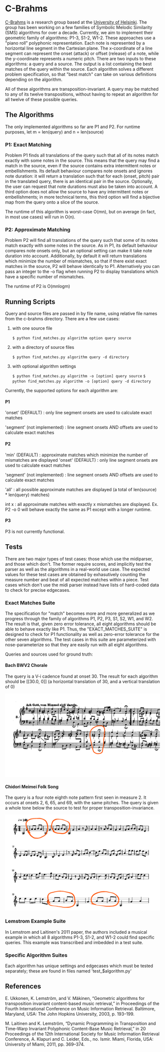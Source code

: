 # C-Brahms

[C-Brahms](https://www.cs.helsinki.fi/group/cbrahms/) is a research group based at the [University of Helsinki](https://www.helsinki.fi/en). The group has been working on a few families of Symbolic Melodic Similarity (SMS) algorithms for over a decade. Currently, we aim to implement their geometric family of algorithms: P1-3, S1-2, W1-2. These approaches use a "piano roll" polyphonic representation. Each note is represented by a horizontal line segment in the Cartesian plane. The x-coordinate of a line segment can represent the onset (attack) or offset (release) of a note, while the y-coordinate represents a numeric pitch. There are two inputs to these algorithms: a query and a source. The output is a list containing the best matches of the query within the source. Each algorithm solves a different problem specification, so that "best match" can take on various definitions depending on the algorithm. 

All of these algorithms are transposition-invariant. A query may be matched to any of its twelve transpositions, without having to repeat an algorithm for all twelve of these possible queries.

## The Algorithms

The only implemented algorithms so far are P1 and P2. For runtime purposes, let m = len(query) and n = len(source)

### P1: Exact Matching 
Problem P1 finds all translations of the query such that all of its notes match exactly with some notes in the source. This means that the query may find a match in the source, even if the source contains extra intermittent notes or embellishments. Its default behaviour compares note onsets and ignores note duration: it will return a translation such that for each (onset, pitch) pair in the translated query, there is an identical pair in the source.
Optionally, the user can request that note durations must also be taken into account. A third option does not allow the source to have any intermittent notes or embellishments; in more technical terms, this third option will find a bijective map from the query onto a slice of the source.

The runtime of this algorithm is worst-case O(mn), but on average (in fact, in most use cases) will run in O(n).

### P2: Approximate Matching 
Problem P2 will find all translations of the query such that some of its notes match exactly with some notes in the source. As in P1, its default behaviour compares note onsets only, but an optional setting can make it take note duration into account. Additionally, by default it will return translations which minimize the number of mismatches, so that if there exist exact matches in the source, P2 will behave identically to P1. Alternatively you can pass an integer to the -o flag when running P2 to display translations which have a specific number of mismatches.

The runtime of P2 is O(mnlogm)

## Running Scripts

Query and source files are passed in by file name, using relative file names from the c-brahms directory. There are a few use cases:

1) with one source file

    ```$ python find_matches.py algorithm option query source```

2) with a directory of source files

    ```$ python find_matches.py algorithm query -d directory```

3) with optional algorithm settings

    ```$ python find_matches.py algorithm -o [option] query source```
    ```$ python find_matches.py algorithm -o [option] query -d directory```

Currently, the supported options for each algorithm are:

#### P1
'onset' (DEFAULT) : only line segment onsets are used to calculate exact matches

'segment' (not implemented) : line segment onsets AND offsets are used to calculate exact matches

#### P2
'min' (DEFAULT) : approximate matches which minimize the number of mismatches are displayed
'onset' (DEFAULT) : only line segment onsets are used to calculate exact matches

'segment' (not implemented) : line segment onsets AND offsets are used to calculate exact matches

'all' : all possible approximate matches are displayed (a total of len(source) * len(query) matches)

int x : all approximate matches with exactly x mismatches are displayed. Ex. P2 -o 0 will behave exactly the same as P1 except with a longer runtime.

#### P3
P3 is not currently functional.


## Tests

There are two major types of test cases: those which use the midiparser, and those which don't. The former require scores, and implicitly test the parser as well as the algorithms in a real-world use case. The expected values for these test cases are obtained by exhasutively counting the measure number and beat of all expected matches within a piece. Test cases which don't use the midi parser instead have lists of hard-coded data to check for precise edgecases.

### Exact Matches Suite
The specification for "match" becomes more and more generalized as we progress through the family of algorithms P1, P2, P3, S1, S2, W1, and W2. The result is that, given zero error tolerance, all eight algorithms should be able to behave exactly like P1. Thus, the "EXACT_MATCHES_SUITE" is designed to check for P1 functionality as well as zero-error tolerance for the other seven algorithms. The test cases in this suite are parameterized with nose-parameterize so that they are easily run with all eight algorithms.

Queries and sources used for ground truth:

#### Bach BWV2 Chorale
The query is a V-i cadence found at onset 30. The result for each algorithm should be \[[30.0, 0]\] (a horizontal translation of 30, and a vertical translation of 0)

![alt text](music_files/BWV2_edit.jpg)

#### Chidori Meimei Folk Song
The query is a four note eighth note pattern first seen in measure 2. It occurs at onsets 2, 6, 65, and 69, with the same pitches. The query is given a whole tone below the source to test for proper transposition-invariance.

![alt text](music_files/chidori_meimei_edit.jpg)


### Lemstrom Example Suite
In Lemstrom and Laitinen's 2011 paper, the authors included a musical example in which all 8 algorithms P1-3, S1-2, and W1-2 could find specific queries. This example was transcribed and imbedded in a test suite.

### Specific Algorithm Suites
Each algorithm has unique settings and edgecases which must be tested separately; these are found in files named 'test_$algorithm.py'


## References

E. Ukkonen, K. Lemström, and V. Mäkinen, “Geometric algorithms for transposition invariant content-based music retrieval,” in Proceedings of the Fourth International Conference on Music Information Retrieval. Baltimore, Maryland, USA: The John Hopkins University, 2003, p. 193–199.

M. Laitinen and K. Lemström, “Dynamic Programming in Transposition and Time-Warp Invariant Polyphonic Content-Base Music Retrieval,” in 20 Proceedings of the 12th International Society for Music Information Retrieval Conference, A. Klapuri and C. Leider, Eds., no. Ismir. Miami, Florida, USA: University of Miami, 2011, pp. 369–374.
